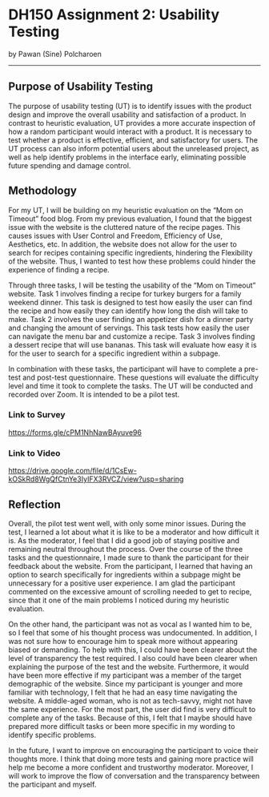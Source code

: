 # DH150 Assignment 2: Usability Testing
by Pawan (Sine) Polcharoen

---

## Purpose of Usability Testing
The purpose of usability testing (UT) is to identify issues with the product design and improve the overall usability and satisfaction of a product. In contrast to heuristic evaluation, UT provides a more accurate inspection of how a random participant would interact with a product. It is necessary to test whether a product is effective, efficient, and satisfactory for users. The UT process can also inform potential users about the unreleased project, as well as help identify problems in the interface early, eliminating possible future spending and damage control.

## Methodology
For my UT, I will be building on my heuristic evaluation on the “Mom on Timeout” food blog. From my previous evaluation, I found that the biggest issue with the website is the cluttered nature of the recipe pages. This causes issues with User Control and Freedom, Efficiency of Use, Aesthetics, etc. In addition, the website does not allow for the user to search for recipes containing specific ingredients, hindering the Flexibility of the website. Thus, I wanted to test how these problems could hinder the experience of finding a recipe. 

Through three tasks, I will be testing the usability of the “Mom on Timeout” website. Task 1 involves finding a recipe for turkey burgers for a family weekend dinner. This task is designed to test how easily the user can find the recipe and how easily they can identify how long the dish will take to make. Task 2 involves the user finding an appetizer dish for a dinner party and changing the amount of servings. This task tests how easily the user can navigate the menu bar and customize a recipe. Task 3 involves finding a dessert recipe that will use bananas. This task will evaluate how easy it is for the user to search for a specific ingredient within a subpage.

In combination with these tasks, the participant will have to complete a pre-test and post-test questionnaire. These questions will evaluate the difficulty level and time it took to complete the tasks. The UT will be conducted and recorded over Zoom. It is intended to be a pilot test.

### Link to Survey
https://forms.gle/cPM1NhNawBAyuve96

### Link to Video
https://drive.google.com/file/d/1CsEw-kOSkRd8WgQfCtnYe3IyIFX3RVCZ/view?usp=sharing

## Reflection
Overall, the pilot test went well, with only some minor issues. During the test, I learned a lot about what it is like to be a moderator and how difficult it is. As the moderator, I feel that I did a good job of staying positive and remaining neutral throughout the process. Over the course of the three tasks and the questionnaire, I made sure to thank the participant for their feedback about the website. From the participant, I learned that having an option to search specifically for ingredients within a subpage might be unnecessary for a positive user experience. I am glad the participant commented on the excessive amount of scrolling needed to get to recipe, since that it one of the main problems I noticed during my heuristic evaluation.

On the other hand, the participant was not as vocal as I wanted him to be, so I feel that some of his thought process was undocumented. In addition, I was not sure how to encourage him to speak more without appearing biased or demanding. To help with this, I could have been clearer about the level of transparency the test required. I also could have been clearer when explaining the purpose of the test and the website. Furthermore, it would have been more effective if my participant was a member of the target demographic of the website. Since my participant is younger and more familiar with technology, I felt that he had an easy time navigating the website. A middle-aged woman, who is not as tech-savvy, might not have the same experience. For the most part, the user did find is very difficult to complete any of the tasks. Because of this, I felt that I maybe should have prepared more difficult tasks or been more specific in my wording to identify specific problems.

In the future, I want to improve on encouraging the participant to voice their thoughts more. I think that doing more tests and gaining more practice will help me become a more confident and trustworthy moderator. Moreover, I will work to improve the flow of conversation and the transparency between the participant and myself.

